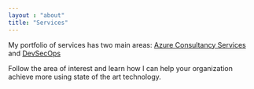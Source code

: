 ```yaml
---
layout : "about"
title: "Services"
---
```


My portfolio of services has two main areas: [Azure Consultancy Services](/services/azure) and [DevSecOps](/services/devsecops)

Follow the area of interest and learn how I can help your organization achieve more using state of the art technology.